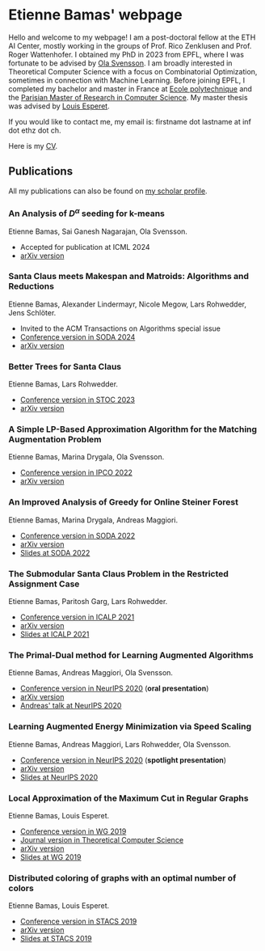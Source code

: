 # Etienne Bamas' webpage

Hello and welcome to my webpage! I am a post-doctoral fellow at the ETH AI Center, mostly working in the groups of Prof. Rico Zenklusen and Prof. Roger Wattenhofer. I obtained my PhD in 2023 from EPFL, where I was fortunate to be advised by [Ola Svensson](https://theory.epfl.ch/osven/). I am broadly interested in Theoretical Computer Science with a focus on Combinatorial Optimization, sometimes in connection with Machine Learning. Before joining EPFL, I completed my bachelor and master in France at [Ecole polytechnique](https://www.polytechnique.edu/en) and the [Parisian Master of Research in Computer Science](https://wikimpri.dptinfo.ens-cachan.fr/doku.php). My master thesis was advised by [Louis Esperet](https://oc.g-scop.grenoble-inp.fr/esperet/).

If you would like to contact me, my email is: firstname dot lastname at inf dot ethz dot ch.

Here is my [CV](pdf/CV.pdf).


## Publications

All my publications can also be found on [my scholar profile](https://scholar.google.com/citations?user=Cu8EcIAAAAAJ&).

### An Analysis of $D^\alpha$ seeding for k-means
Etienne Bamas, Sai Ganesh Nagarajan, Ola Svensson.
* Accepted for publication at ICML 2024
* [arXiv version](https://arxiv.org/abs/2310.13474)

### Santa Claus meets Makespan and Matroids: Algorithms and Reductions
Etienne Bamas,  Alexander Lindermayr, Nicole Megow, Lars Rohwedder, Jens Schlöter.
* Invited to the ACM Transactions on Algorithms special issue
* [Conference version in SODA 2024](https://epubs.siam.org/doi/10.1137/1.9781611977912.100)
* [arXiv version](https://arxiv.org/abs/2307.08453)

### Better Trees for Santa Claus
Etienne Bamas, Lars Rohwedder.
* [Conference version in STOC 2023](https://dl.acm.org/doi/10.1145/3564246.3585174)
* [arXiv version](https://arxiv.org/abs/2211.14259)

### A Simple LP-Based Approximation Algorithm for the Matching Augmentation Problem
Etienne Bamas, Marina Drygala, Ola Svensson.
* [Conference version in IPCO 2022](https://link.springer.com/chapter/10.1007/978-3-031-06901-7_5)
* [arXiv version](https://arxiv.org/pdf/2202.07283.pdf)

### An Improved Analysis of Greedy for Online Steiner Forest
Etienne Bamas, Marina Drygala, Andreas Maggiori.  
* [Conference version in SODA 2022](https://epubs.siam.org/doi/abs/10.1137/1.9781611977073.125)
* [arXiv version](https://arxiv.org/pdf/2111.10086.pdf)
* [Slides at SODA 2022](/pdf/SODA22_presentation.pdf)

### The Submodular Santa Claus Problem in the Restricted Assignment Case
Etienne Bamas, Paritosh Garg, Lars Rohwedder.
* [Conference version in ICALP 2021](https://drops.dagstuhl.de/opus/volltexte/2021/14091/)
* [arXiv version](https://arxiv.org/pdf/2011.06939.pdf)
* [Slides at ICALP 2021](/pdf/ICALP_21_presentation.pdf)

### The Primal-Dual method for Learning Augmented Algorithms
Etienne Bamas, Andreas Maggiori, Ola Svensson.
* [Conference version in NeurIPS 2020](https://proceedings.neurips.cc/paper/2020/hash/e834cb114d33f729dbc9c7fb0c6bb607-Abstract.html) (**oral presentation**)
* [arXiv version](https://arxiv.org/pdf/2010.11632.pdf)
* [Andreas' talk at NeurIPS 2020](https://slideslive.com/38938546/the-primaldual-method-for-learning-augmented-algorithms)

### Learning Augmented Energy Minimization via Speed Scaling
Etienne Bamas, Andreas Maggiori, Lars Rohwedder, Ola Svensson.
* [Conference version in NeurIPS 2020](https://proceedings.neurips.cc/paper/2020/hash/af94ed0d6f5acc95f97170e3685f16c0-Abstract.html) (**spotlight presentation**)
* [arXiv version](https://arxiv.org/pdf/2010.11629.pdf)
* [Slides at NeurIPS 2020](/pdf/NeurIPS_LAS.pdf)

### Local Approximation of the Maximum Cut in Regular Graphs
Etienne Bamas, Louis Esperet.
* [Conference version in WG 2019](https://link.springer.com/chapter/10.1007/978-3-030-30786-8_6)
* [Journal version in Theoretical Computer Science](https://www.sciencedirect.com/science/article/pii/S0304397520301596)
* [arXiv version](https://arxiv.org/pdf/1902.04899.pdf)
* [Slides at WG 2019](/pdf/WG2019.pdf)

### Distributed coloring of graphs with an optimal number of colors
Etienne Bamas, Louis Esperet.
* [Conference version in STACS 2019](https://drops.dagstuhl.de/opus/volltexte/2019/10249/)
* [arXiv version](https://arxiv.org/pdf/1809.08140.pdf)
* [Slides at STACS 2019](/pdf/stacs2019.pdf)

